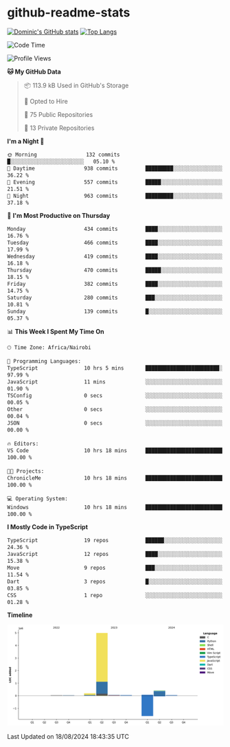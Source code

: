 # github-readme-stats
[![Dominic's GitHub stats](https://github-readme-stats.vercel.app/api?username=Domengo&show_icons=true)](https://github.com/anuraghazra/github-readme-stats)
[![Top Langs](https://github-readme-stats.vercel.app/api/top-langs/?username=Domengo&show_icons=true)](https://github.com/Domengo/github-readme-stats)

<!--START_SECTION:waka-->
![Code Time](http://img.shields.io/badge/Code%20Time-794%20hrs%2015%20mins-blue)

![Profile Views](http://img.shields.io/badge/Profile%20Views-0-blue)

**🐱 My GitHub Data** 

> 📦 113.9 kB Used in GitHub's Storage 
 > 
> 💼 Opted to Hire
 > 
> 📜 75 Public Repositories 
 > 
> 🔑 13 Private Repositories 
 > 
**I'm a Night 🦉** 

```text
🌞 Morning                132 commits         █░░░░░░░░░░░░░░░░░░░░░░░░   05.10 % 
🌆 Daytime                938 commits         █████████░░░░░░░░░░░░░░░░   36.22 % 
🌃 Evening                557 commits         █████░░░░░░░░░░░░░░░░░░░░   21.51 % 
🌙 Night                  963 commits         █████████░░░░░░░░░░░░░░░░   37.18 % 
```
📅 **I'm Most Productive on Thursday** 

```text
Monday                   434 commits         ████░░░░░░░░░░░░░░░░░░░░░   16.76 % 
Tuesday                  466 commits         ████░░░░░░░░░░░░░░░░░░░░░   17.99 % 
Wednesday                419 commits         ████░░░░░░░░░░░░░░░░░░░░░   16.18 % 
Thursday                 470 commits         █████░░░░░░░░░░░░░░░░░░░░   18.15 % 
Friday                   382 commits         ████░░░░░░░░░░░░░░░░░░░░░   14.75 % 
Saturday                 280 commits         ███░░░░░░░░░░░░░░░░░░░░░░   10.81 % 
Sunday                   139 commits         █░░░░░░░░░░░░░░░░░░░░░░░░   05.37 % 
```


📊 **This Week I Spent My Time On** 

```text
🕑︎ Time Zone: Africa/Nairobi

💬 Programming Languages: 
TypeScript               10 hrs 5 mins       ████████████████████████░   97.99 % 
JavaScript               11 mins             ░░░░░░░░░░░░░░░░░░░░░░░░░   01.90 % 
TSConfig                 0 secs              ░░░░░░░░░░░░░░░░░░░░░░░░░   00.05 % 
Other                    0 secs              ░░░░░░░░░░░░░░░░░░░░░░░░░   00.04 % 
JSON                     0 secs              ░░░░░░░░░░░░░░░░░░░░░░░░░   00.00 % 

🔥 Editors: 
VS Code                  10 hrs 18 mins      █████████████████████████   100.00 % 

🐱‍💻 Projects: 
ChronicleMe              10 hrs 18 mins      █████████████████████████   100.00 % 

💻 Operating System: 
Windows                  10 hrs 18 mins      █████████████████████████   100.00 % 
```

**I Mostly Code in TypeScript** 

```text
TypeScript               19 repos            ██████░░░░░░░░░░░░░░░░░░░   24.36 % 
JavaScript               12 repos            ████░░░░░░░░░░░░░░░░░░░░░   15.38 % 
Move                     9 repos             ███░░░░░░░░░░░░░░░░░░░░░░   11.54 % 
Dart                     3 repos             █░░░░░░░░░░░░░░░░░░░░░░░░   03.85 % 
CSS                      1 repo              ░░░░░░░░░░░░░░░░░░░░░░░░░   01.28 % 
```



**Timeline**

![Lines of Code chart](https://raw.githubusercontent.com/Domengo/Domengo/main/assets/bar_graph.png)


 Last Updated on 18/08/2024 18:43:35 UTC
<!--END_SECTION:waka-->


